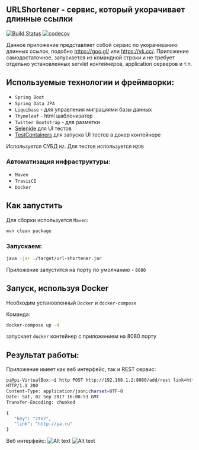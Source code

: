 ## URLShortener - сервис, который укорачивает длинные ссылки 
[![Build Status](https://github.com/selenide-examples/URLShortener/workflows/build/badge.svg)](https://github.com/selenide-examples/URLShortener/actions)
[![codecov](https://codecov.io/gh/eaxdev/URLShortener/branch/master/graph/badge.svg)](https://codecov.io/gh/eaxdev/URLShortener)

Данное приложение представляет собой сервис по укорачиванию длинных ссылок, подобно https://goo.gl/ или https://vk.cc/. 
Приложение самодостаточное, запускается из командной строки и не требует отдельно установленных servlet контейнеров, application серверов и т.п. 

## Используемые технологии и фреймворки:

* `Spring Boot`
* `Spring Data JPA`
* `Liquibase` - для управления миграциями базы данных
* `Thymeleaf` - html шаблонизатор
* `Twitter Bootstrap` - для разметки
* [Selenide](https://github.com/selenide/selenide) для UI тестов
* [TestContainers](https://github.com/testcontainers/testcontainers-java/) для запуска UI тестов в докер контейнере

Используется СУБД `H2`. Для тестов используется `H2DB`

### Автоматизация инфраструктуры:
  * `Maven`
  * `TravisCI`
  * `Docker`
  
  ## Как запустить
  
  Для сборки используется `Maven`:
  
  ```sh
  mvn clean package
  ```
  ### Запускаем:
  ```sh
  java -jar ./target/url-shortener.jar
  ```
 Приложение запустится на порту по умолчанию - `8080`
 
 ## Запуск, используя Docker
  
  Необходим установленный `Docker` и `docker-compose`
  
  Команда: 
  
  ```sh
  docker-compose up -d 
  ```
  запускает `docker` контейнер с приложением на 8080 порту
  
  ## Результат работы:
  
  Приложение имеет как веб интерфейс, так и REST сервис:
  
  ```sh
 pi@pi-VirtualBox:~$ http POST http://192.168.1.2:8080/add/rest link=http://ya.ru
 HTTP/1.1 200 
 Content-Type: application/json;charset=UTF-8
 Date: Sat, 02 Sep 2017 16:08:53 GMT
 Transfer-Encoding: chunked
 
 {
     "key": "ztV7", 
     "link": "http://ya.ru"
 }

  
  ```
  
 Веб интерфейс:
 ![Alt text](home.JPG?raw=true)
 ![Alt text](added.JPG?raw=true)
